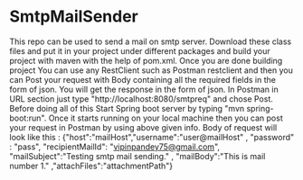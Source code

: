 # SmtpMailSender
This repo can be used to send a mail on smtp server.
Download these class files and put it in your project under different packages and build your project with maven with the help of pom.xml.
Once you are done building project You can use any RestClient such as Postman restclient and then you can Post your request with Body containing all the required fields in the form of json.
You will get the response in the form of json.
In Postman in URL section just type "http://localhost:8080/smtpreq" and chose Post.
Before doing all of this Start Spring boot server by typing "mvn spring-boot:run". Once it starts running on your local machine then you can post your request in Postman by using above given info.
Body of request will look like this : {"host":"mailHost","username":"user@mailHost" , "password" : "pass", "recipientMailId": "vipinpandey75@gmail.com", "mailSubject":"Testing smtp mail sending." , "mailBody":"This is mail number 1." ,"attachFiles":"attachmentPath"}
